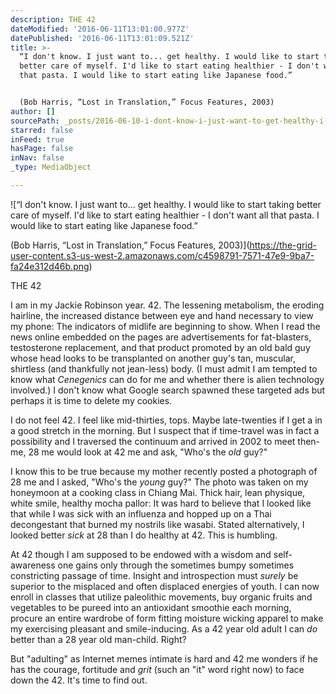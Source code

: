 ```yaml
---
description: THE 42
dateModified: '2016-06-11T13:01:00.977Z'
datePublished: '2016-06-11T13:01:09.521Z'
title: >-
  “I don't know. I just want to... get healthy. I would like to start taking
  better care of myself. I'd like to start eating healthier - I don't want all
  that pasta. I would like to start eating like Japanese food.”


  (Bob Harris, “Lost in Translation,” Focus Features, 2003)
author: []
sourcePath: _posts/2016-06-10-i-dont-know-i-just-want-to-get-healthy-i-would-like-t.md
starred: false
inFeed: true
hasPage: false
inNav: false
_type: MediaObject

---
```

![“I don't know. I just want to... get healthy. I would like to start taking better care of myself. I'd like to start eating healthier - I don't want all that pasta. I would like to start eating like Japanese food.”

(Bob Harris, “Lost in Translation,” Focus Features, 2003)](https://the-grid-user-content.s3-us-west-2.amazonaws.com/c4598791-7571-47e9-9ba7-fa24e312d46b.png)

THE 42

I am in my Jackie Robinson year. 42\. The lessening metabolism, the eroding hairline, the increased distance between eye and hand necessary to view my phone: The indicators of midlife are beginning to show. When I read the news online embedded on the pages are advertisements for fat-blasters, testosterone replacement, and that product promoted by an old bald guy whose head looks to be transplanted on another guy's tan, muscular, shirtless (and thankfully not jean-less) body. (I must admit I am tempted to know what _Cenegenics_ can do for me and whether there is alien technology involved.) I don't know what Google search spawned these targeted ads but perhaps it is time to delete my cookies.

I do not feel 42\. I feel like mid-thirties, tops. Maybe late-twenties if I get a in a good stretch in the morning. But I suspect that if time-travel was in fact a possibility and I traversed the continuum and arrived in 2002 to meet then-me, 28 me would look at 42 me and ask, "Who's the _old_ guy?"

I know this to be true because my mother recently posted a photograph of 28 me and I asked, "Who's the _young_ guy?" The photo was taken on my honeymoon at a cooking class in Chiang Mai. Thick hair, lean physique, white smile, healthy mocha pallor: It was hard to believe that I looked like that while I was sick with an influenza and hopped up on a Thai decongestant that burned my nostrils like wasabi. Stated alternatively, I looked better _sick_ at 28 than I do healthy at 42\. This is humbling.

At 42 though I am supposed to be endowed with a wisdom and self-awareness one gains only through the sometimes bumpy sometimes constricting passage of time. Insight and introspection must _surely_ be superior to the misplaced and often displaced energies of youth. I can now enroll in classes that utilize paleolithic movements, buy organic fruits and vegetables to be pureed into an antioxidant smoothie each morning, procure an entire wardrobe of form fitting moisture wicking apparel to make my exercising pleasant and smile-inducing. As a 42 year old adult I can _do_ better than a 28 year old man-child. Right?

But "adulting" as Internet memes intimate is hard and 42 me wonders if he has the courage, fortitude and _grit_ (such an "it" word right now) to face down the 42\. It's time to find out.